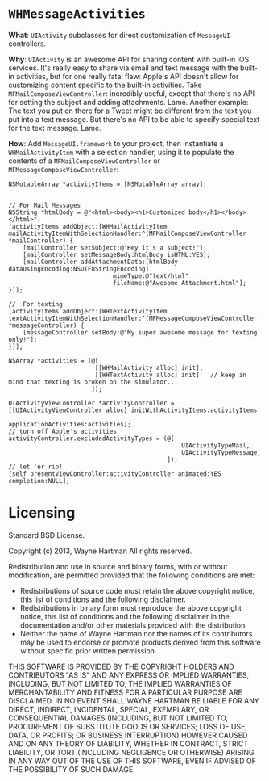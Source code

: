 `WHMessageActivities`
===================

__What__: `UIActivity` subclasses for direct customization of `MessageUI` controllers.

__Why__: `UIActivity` is an awesome API for sharing content with built-in iOS services.  It's really easy to share via email and text message with the built-in activities, but for one really fatal flaw:  Apple's API doesn't allow for customizing content specific to the built-in activities.  Take `MFMailComposeViewController`: incredibly useful, except that there's no API for setting the subject and adding attachments.  Lame.  Another example:  The text you put on there for a Tweet might be different from the text you put into a text message.  But there's no API to be able to specify special text for the text message. Lame.

__How__: Add `MessageUI.framework` to your project, then instantiate a `WHMailActivityItem` with a selection handler, using it to populate the contents of a `MFMailComposeViewController` or `MFMessageComposeViewController`:

    NSMutableArray *activityItems = [NSMutableArray array];


    // For Mail Messages
    NSString *htmlBody = @"<html><body><h1>Customized body</h1></body></html>";
    [activityItems addObject:[WHMailActivityItem mailActivityItemWithSelectionHandler:^(MFMailComposeViewController *mailController) {
        [mailController setSubject:@"Hey it's a subject!"];
        [mailController setMessageBody:htmlBody isHTML:YES];
        [mailController addAttachmentData:[htmlBody dataUsingEncoding:NSUTF8StringEncoding]
                                 mimeType:@"text/html"
                                 fileName:@"Awesome Attachment.html"];
    }]];

    //  For texting
    [activityItems addObject:[WHTextActivityItem textActivityItemWithSelectionHandler:^(MFMessageComposeViewController *messageController) {
        [messageController setBody:@"My super awesome message for texting only!"];
    }]];

    NSArray *activities = (@[
                            [[WHMailActivity alloc] init],
                            [[WHTextActivity alloc] init]   // keep in mind that texting is broken on the simulator...
                           ]);

    UIActivityViewController *activityController = [[UIActivityViewController alloc] initWithActivityItems:activityItems
                                                                                     applicationActivities:activities];
    // turn off Apple's activities                                                                                     
    activityController.excludedActivityTypes = (@[
                                                    UIActivityTypeMail,
                                                    UIActivityTypeMessage,
                                                ]);
    // let 'er rip!
    [self presentViewController:activityController animated:YES completion:NULL];


Licensing
=============================

Standard BSD License.

 Copyright (c) 2013, Wayne Hartman
 All rights reserved.

 Redistribution and use in source and binary forms, with or without
 modification, are permitted provided that the following conditions are met:
 * Redistributions of source code must retain the above copyright
 notice, this list of conditions and the following disclaimer.
 * Redistributions in binary form must reproduce the above copyright
 notice, this list of conditions and the following disclaimer in the
 documentation and/or other materials provided with the distribution.
 * Neither the name of Wayne Hartman nor the
 names of its contributors may be used to endorse or promote products
 derived from this software without specific prior written permission.

 THIS SOFTWARE IS PROVIDED BY THE COPYRIGHT HOLDERS AND CONTRIBUTORS "AS IS" AND
 ANY EXPRESS OR IMPLIED WARRANTIES, INCLUDING, BUT NOT LIMITED TO, THE IMPLIED
 WARRANTIES OF MERCHANTABILITY AND FITNESS FOR A PARTICULAR PURPOSE ARE
 DISCLAIMED. IN NO EVENT SHALL WAYNE HARTMAN BE LIABLE FOR ANY
 DIRECT, INDIRECT, INCIDENTAL, SPECIAL, EXEMPLARY, OR CONSEQUENTIAL DAMAGES
 (INCLUDING, BUT NOT LIMITED TO, PROCUREMENT OF SUBSTITUTE GOODS OR SERVICES;
 LOSS OF USE, DATA, OR PROFITS; OR BUSINESS INTERRUPTION) HOWEVER CAUSED AND
 ON ANY THEORY OF LIABILITY, WHETHER IN CONTRACT, STRICT LIABILITY, OR TORT
 (INCLUDING NEGLIGENCE OR OTHERWISE) ARISING IN ANY WAY OUT OF THE USE OF THIS
 SOFTWARE, EVEN IF ADVISED OF THE POSSIBILITY OF SUCH DAMAGE.
